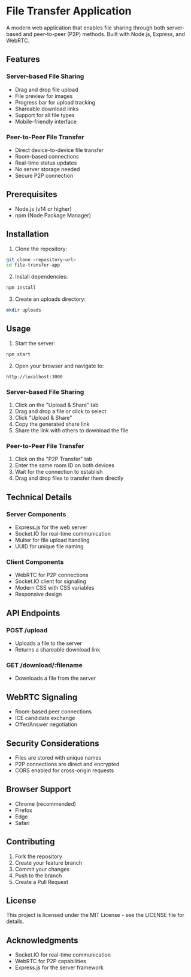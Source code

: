 # File Transfer Application

A modern web application that enables file sharing through both server-based and peer-to-peer (P2P) methods. Built with Node.js, Express, and WebRTC.

## Features

### Server-based File Sharing
- Drag and drop file upload
- File preview for images
- Progress bar for upload tracking
- Shareable download links
- Support for all file types
- Mobile-friendly interface

### Peer-to-Peer File Transfer
- Direct device-to-device file transfer
- Room-based connections
- Real-time status updates
- No server storage needed
- Secure P2P connection

## Prerequisites

- Node.js (v14 or higher)
- npm (Node Package Manager)

## Installation

1. Clone the repository:
```bash
git clone <repository-url>
cd file-transfer-app
```

2. Install dependencies:
```bash
npm install
```

3. Create an uploads directory:
```bash
mkdir uploads
```

## Usage

1. Start the server:
```bash
npm start
```

2. Open your browser and navigate to:
```
http://localhost:3000
```

### Server-based File Sharing
1. Click on the "Upload & Share" tab
2. Drag and drop a file or click to select
3. Click "Upload & Share"
4. Copy the generated share link
5. Share the link with others to download the file

### Peer-to-Peer File Transfer
1. Click on the "P2P Transfer" tab
2. Enter the same room ID on both devices
3. Wait for the connection to establish
4. Drag and drop files to transfer them directly

## Technical Details

### Server Components
- Express.js for the web server
- Socket.IO for real-time communication
- Multer for file upload handling
- UUID for unique file naming

### Client Components
- WebRTC for P2P connections
- Socket.IO client for signaling
- Modern CSS with CSS variables
- Responsive design

## API Endpoints

### POST /upload
- Uploads a file to the server
- Returns a shareable download link

### GET /download/:filename
- Downloads a file from the server

## WebRTC Signaling
- Room-based peer connections
- ICE candidate exchange
- Offer/Answer negotiation

## Security Considerations
- Files are stored with unique names
- P2P connections are direct and encrypted
- CORS enabled for cross-origin requests

## Browser Support
- Chrome (recommended)
- Firefox
- Edge
- Safari

## Contributing
1. Fork the repository
2. Create your feature branch
3. Commit your changes
4. Push to the branch
5. Create a Pull Request

## License
This project is licensed under the MIT License - see the LICENSE file for details.

## Acknowledgments
- Socket.IO for real-time communication
- WebRTC for P2P capabilities
- Express.js for the server framework 